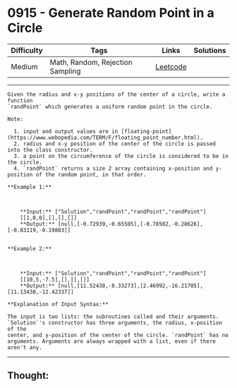 # 0915 - Generate Random Point in a Circle

Difficulty  | Tags | Links | Solutions
----------- | ---- | ----- | -----
Medium | Math, Random, Rejection Sampling | [Leetcode](https://leetcode.com/problems/generate-random-point-in-a-circle/description/) |


-----------

```
Given the radius and x-y positions of the center of a circle, write a function
`randPoint` which generates a uniform random point in the circle.

Note:

  1. input and output values are in [floating-point](https://www.webopedia.com/TERM/F/floating_point_number.html).
  2. radius and x-y position of the center of the circle is passed into the class constructor.
  3. a point on the circumference of the circle is considered to be in the circle.
  4. `randPoint` returns a size 2 array containing x-position and y-position of the random point, in that order.

**Example 1:**

    
    
    **Input:** ["Solution","randPoint","randPoint","randPoint"]
    [[1,0,0],[],[],[]]
    **Output:** [null,[-0.72939,-0.65505],[-0.78502,-0.28626],[-0.83119,-0.19803]]
    

**Example 2:**

    
    
    **Input:** ["Solution","randPoint","randPoint","randPoint"]
    [[10,5,-7.5],[],[],[]]
    **Output:** [null,[11.52438,-8.33273],[2.46992,-16.21705],[11.13430,-12.42337]]

**Explanation of Input Syntax:**

The input is two lists: the subroutines called and their arguments.
`Solution`'s constructor has three arguments, the radius, x-position of the
center, and y-position of the center of the circle. `randPoint` has no
arguments. Arguments are always wrapped with a list, even if there aren't any.
```

-----------

## Thought:
